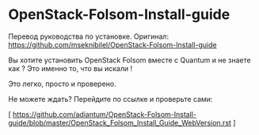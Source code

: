 OpenStack-Folsom-Install-guide
==============================

Перевод руководства по установке. 
Оригинал: https://github.com/mseknibilel/OpenStack-Folsom-Install-guide

Вы хотите установить OpenStack Folsom вместе с Quantum и не знаете как ?
Это именно то, что вы искали !

Это легко, просто и проверено.

Не можете ждать? Перейдите по ссылке и проверьте сами: 

[ https://github.com/adiantum/OpenStack-Folsom-Install-guide/blob/master/OpenStack_Folsom_Install_Guide_WebVersion.rst ]
